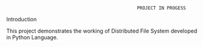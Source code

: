                                                     PROJECT IN PROGESS

Introduction

This project demonstrates the working of Distributed File System developed in Python Language. 
